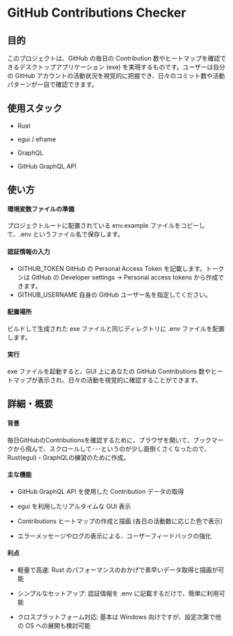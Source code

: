 # GitHub Contributions Checker

## 目的
このプロジェクトは、GitHub の毎日の Contribution 数やヒートマップを確認できるデスクトップアプリケーション (exe) を実現するものです。ユーザーは自分の GitHub アカウントの活動状況を視覚的に把握でき、日々のコミット数や活動パターンが一目で確認できます。

## 使用スタック
- Rust

- egui / eframe

- GraphQL

- GitHub GraphQL API

## 使い方
#### 環境変数ファイルの準備
プロジェクトルートに配置されている env.example ファイルをコピーして、.env というファイル名で保存します。

#### 認証情報の入力
 - GITHUB_TOKEN
GitHub の Personal Access Token を記載します。トークンは GitHub の Developer settings → Personal access tokens から作成できます。
 - GITHUB_USERNAME
自身の GitHub ユーザー名を指定してください。

#### 配置場所
ビルドして生成された exe ファイルと同じディレクトリに .env ファイルを配置します。

#### 実行
exe ファイルを起動すると、GUI 上にあなたの GitHub Contributions 数やヒートマップが表示され、日々の活動を視覚的に確認することができます。

## 詳細・概要
#### 背景
毎日GitHubのContributionsを確認するために、ブラウザを開いて、ブックマークから飛んで、スクロールして･･･というのが少し面倒くさくなったので、Rust(egui)・GraphQLの練習のために作成。


#### 主な機能

 - GitHub GraphQL API を使用した Contribution データの取得

 - egui を利用したリアルタイムな GUI 表示

 - Contributions ヒートマップの作成と描画 (各日の活動数に応じた色で表示)

 - エラーメッセージやログの表示による、ユーザーフィードバックの強化

#### 利点

 - 軽量で高速: Rust のパフォーマンスのおかげで素早いデータ取得と描画が可能

 - シンプルなセットアップ: 認証情報を .env に記載するだけで、簡単に利用可能

 - クロスプラットフォーム対応: 基本は Windows 向けですが、設定次第で他の OS への展開も検討可能
